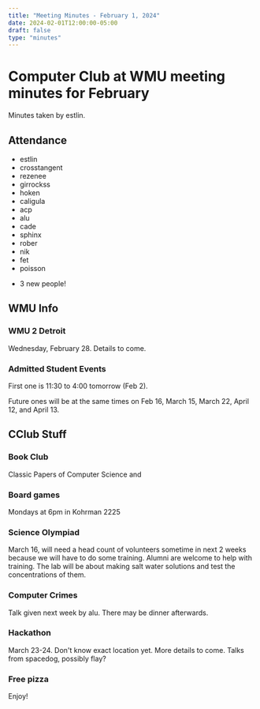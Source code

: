 ```yaml
---
title: "Meeting Minutes - February 1, 2024"
date: 2024-02-01T12:00:00-05:00
draft: false
type: "minutes"
---
```


# Computer Club at WMU meeting minutes for February
Minutes taken by estlin. 

## Attendance
* estlin
* crosstangent
* rezenee
* girrockss
* hoken
* caligula
* acp
* alu
* cade
* sphinx
* rober
* nik
* fet
* poisson
+ 3 new people! 

## WMU Info

### WMU 2 Detroit
Wednesday, February 28. Details to come. 

### Admitted Student Events
First one is 11:30 to 4:00 tomorrow (Feb 2). 

Future ones will be at the same times on Feb 16, March 15, March 22, April 12, and April 13. 

## CClub Stuff

### Book Club
Classic Papers of Computer Science and 

### Board games
Mondays at 6pm in Kohrman 2225

### Science Olympiad
March 16, will need a head count of volunteers sometime in next 2 weeks because we will have to do some training. Alumni are welcome to help with training. The lab will be about making salt water solutions and test the concentrations of them.  

### Computer Crimes
Talk given next week by alu. There may be dinner afterwards. 

### Hackathon
March 23-24. Don't know exact location yet. More details to come. Talks from spacedog, possibly flay? 

### Free pizza
Enjoy!

